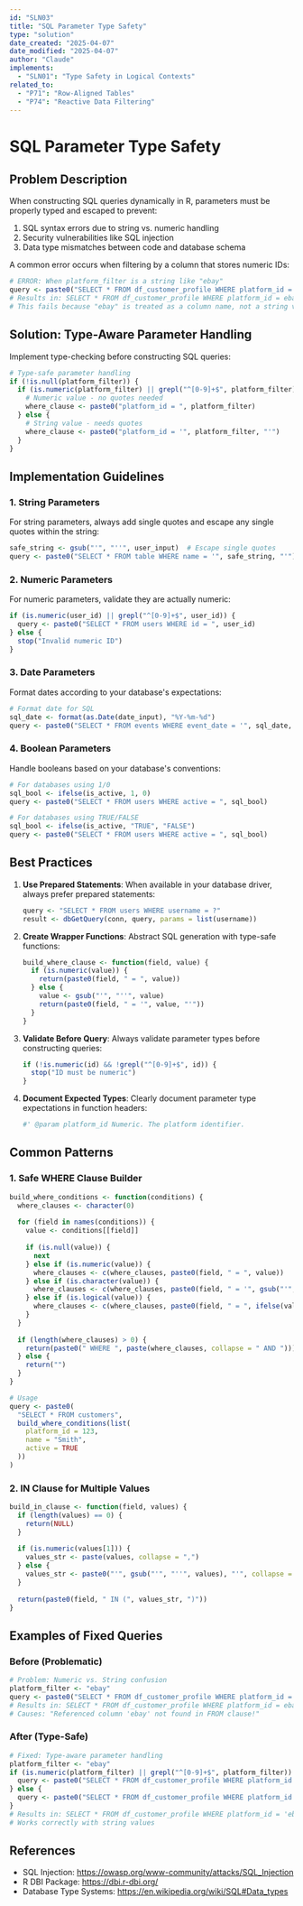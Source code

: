 ```yaml
---
id: "SLN03"
title: "SQL Parameter Type Safety"
type: "solution"
date_created: "2025-04-07"
date_modified: "2025-04-07"
author: "Claude"
implements:
  - "SLN01": "Type Safety in Logical Contexts"
related_to:
  - "P71": "Row-Aligned Tables"
  - "P74": "Reactive Data Filtering"
---
```


# SQL Parameter Type Safety

## Problem Description

When constructing SQL queries dynamically in R, parameters must be properly typed and escaped to prevent:

1. SQL syntax errors due to string vs. numeric handling
2. Security vulnerabilities like SQL injection
3. Data type mismatches between code and database schema

A common error occurs when filtering by a column that stores numeric IDs:

```r
# ERROR: When platform_filter is a string like "ebay"
query <- paste0("SELECT * FROM df_customer_profile WHERE platform_id = ", platform_filter)
# Results in: SELECT * FROM df_customer_profile WHERE platform_id = ebay
# This fails because "ebay" is treated as a column name, not a string value
```

## Solution: Type-Aware Parameter Handling

Implement type-checking before constructing SQL queries:

```r
# Type-safe parameter handling
if (!is.null(platform_filter)) {
  if (is.numeric(platform_filter) || grepl("^[0-9]+$", platform_filter)) {
    # Numeric value - no quotes needed
    where_clause <- paste0("platform_id = ", platform_filter) 
  } else {
    # String value - needs quotes
    where_clause <- paste0("platform_id = '", platform_filter, "'")
  }
}
```

## Implementation Guidelines

### 1. String Parameters

For string parameters, always add single quotes and escape any single quotes within the string:

```r
safe_string <- gsub("'", "''", user_input)  # Escape single quotes
query <- paste0("SELECT * FROM table WHERE name = '", safe_string, "'")
```

### 2. Numeric Parameters

For numeric parameters, validate they are actually numeric:

```r
if (is.numeric(user_id) || grepl("^[0-9]+$", user_id)) {
  query <- paste0("SELECT * FROM users WHERE id = ", user_id)
} else {
  stop("Invalid numeric ID")
}
```

### 3. Date Parameters

Format dates according to your database's expectations:

```r
# Format date for SQL
sql_date <- format(as.Date(date_input), "%Y-%m-%d")
query <- paste0("SELECT * FROM events WHERE event_date = '", sql_date, "'")
```

### 4. Boolean Parameters

Handle booleans based on your database's conventions:

```r
# For databases using 1/0
sql_bool <- ifelse(is_active, 1, 0)
query <- paste0("SELECT * FROM users WHERE active = ", sql_bool)

# For databases using TRUE/FALSE
sql_bool <- ifelse(is_active, "TRUE", "FALSE")
query <- paste0("SELECT * FROM users WHERE active = ", sql_bool)
```

## Best Practices

1. **Use Prepared Statements**: When available in your database driver, always prefer prepared statements:

   ```r
   query <- "SELECT * FROM users WHERE username = ?"
   result <- dbGetQuery(conn, query, params = list(username))
   ```

2. **Create Wrapper Functions**: Abstract SQL generation with type-safe functions:

   ```r
   build_where_clause <- function(field, value) {
     if (is.numeric(value)) {
       return(paste0(field, " = ", value))
     } else {
       value <- gsub("'", "''", value)
       return(paste0(field, " = '", value, "'"))
     }
   }
   ```

3. **Validate Before Query**: Always validate parameter types before constructing queries:

   ```r
   if (!is.numeric(id) && !grepl("^[0-9]+$", id)) {
     stop("ID must be numeric")
   }
   ```

4. **Document Expected Types**: Clearly document parameter type expectations in function headers:

   ```r
   #' @param platform_id Numeric. The platform identifier.
   ```

## Common Patterns

### 1. Safe WHERE Clause Builder

```r
build_where_conditions <- function(conditions) {
  where_clauses <- character(0)
  
  for (field in names(conditions)) {
    value <- conditions[[field]]
    
    if (is.null(value)) {
      next
    } else if (is.numeric(value)) {
      where_clauses <- c(where_clauses, paste0(field, " = ", value))
    } else if (is.character(value)) {
      where_clauses <- c(where_clauses, paste0(field, " = '", gsub("'", "''", value), "'"))
    } else if (is.logical(value)) {
      where_clauses <- c(where_clauses, paste0(field, " = ", ifelse(value, "TRUE", "FALSE")))
    }
  }
  
  if (length(where_clauses) > 0) {
    return(paste0(" WHERE ", paste(where_clauses, collapse = " AND ")))
  } else {
    return("")
  }
}

# Usage
query <- paste0(
  "SELECT * FROM customers", 
  build_where_conditions(list(
    platform_id = 123,
    name = "Smith",
    active = TRUE
  ))
)
```

### 2. IN Clause for Multiple Values

```r
build_in_clause <- function(field, values) {
  if (length(values) == 0) {
    return(NULL)
  }
  
  if (is.numeric(values[1])) {
    values_str <- paste(values, collapse = ",")
  } else {
    values_str <- paste0("'", gsub("'", "''", values), "'", collapse = ",")
  }
  
  return(paste0(field, " IN (", values_str, ")"))
}
```

## Examples of Fixed Queries

### Before (Problematic)

```r
# Problem: Numeric vs. String confusion
platform_filter <- "ebay"
query <- paste0("SELECT * FROM df_customer_profile WHERE platform_id = ", platform_filter)
# Results in: SELECT * FROM df_customer_profile WHERE platform_id = ebay
# Causes: "Referenced column 'ebay' not found in FROM clause!"
```

### After (Type-Safe)

```r
# Fixed: Type-aware parameter handling
platform_filter <- "ebay"
if (is.numeric(platform_filter) || grepl("^[0-9]+$", platform_filter)) {
  query <- paste0("SELECT * FROM df_customer_profile WHERE platform_id = ", platform_filter)
} else {
  query <- paste0("SELECT * FROM df_customer_profile WHERE platform_id = '", platform_filter, "'")
}
# Results in: SELECT * FROM df_customer_profile WHERE platform_id = 'ebay'
# Works correctly with string values
```

## References

- SQL Injection: https://owasp.org/www-community/attacks/SQL_Injection
- R DBI Package: https://dbi.r-dbi.org/
- Database Type Systems: https://en.wikipedia.org/wiki/SQL#Data_types